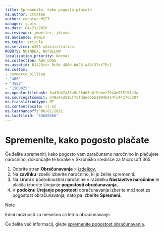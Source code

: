 ```yaml
---
title: Spremenite, kako pogosto plačate
ms.author: cmcatee
author: cmcatee-MSFT
manager: scotv
ms.date: 04/21/2020
ms.reviewer: jmueller, jkinma
ms.audience: Admin
ms.topic: article
ms.service: o365-administration
ROBOTS: NOINDEX, NOFOLLOW
localization_priority: Normal
ms.collection: Adm_O365
ms.assetid: 81423cec-8c9e-408d-bd26-a46f37ef75c1
ms.custom:
- commerce_billing
- "469"
- "4552"
- "1500025"
ms.openlocfilehash: 3ad1bb7a13a9c26dd3e4f9cbee7944e975191c3a
ms.sourcegitcommit: 540a4e2515f7cfddee65519046454fc4437cd287
ms.translationtype: MT
ms.contentlocale: sl-SI
ms.lasthandoff: 08/01/2021
ms.locfileid: "53680566"
---
```

# <a name="change-how-often-you-pay"></a>Spremenite, kako pogosto plačate

Če želite spremeniti, kako pogosto vam zaračunamo naročnino in plačujete naročnino, dokončajte te korake v Skrbniško središče za Microsoft 365.

1. Odprite stran **Obračunavanje**  >  [izdelkov.](https://go.microsoft.com/fwlink/p/?linkid=842054)
2. Na **zavihku** Izdelki izberite naročnino, ki jo želite spremeniti.
3. Na strani s podrobnostmi naročnine v razdelku **Nastavitve naročnine** in plačila izberite Urejanje **pogostosti obračunavanja.**
4. V **podoknu Urejanje pogostosti** obračunavanja izberite možnost za pogostost obračunavanja, nato pa izberite **Spremeni**.

> [!NOTE]
> Edini možnosti za mesečno ali letno obračunavanje.

Če želite več informacij, glejte [spremenite pogostost obračunavanja](/microsoft-365/commerce/billing-and-payments/change-payment-frequency).